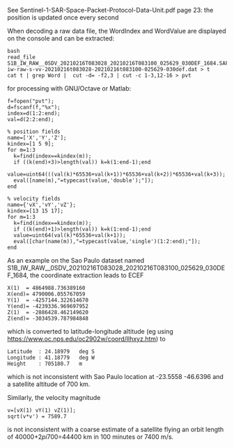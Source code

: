 See Sentinel-1-SAR-Space-Packet-Protocol-Data-Unit.pdf page 23: the position is
updated once every second

When decoding a raw data file, the WordIndex and WordValue are displayed on the
console and can be extracted:
```
bash
read_file S1B_IW_RAW__0SDV_20210216T083028_20210216T083100_025629_030DEF_1684.SAFE/s1b-iw-raw-s-vv-20210216t083028-20210216t083100-025629-030def.dat > t
cat t | grep Word |  cut -d= -f2,3 | cut -c 1-3,12-16 > pvt
```

for processing with GNU/Octave or Matlab:
```
f=fopen("pvt");
d=fscanf(f,"%x");
index=d(1:2:end);
val=d(2:2:end);

% position fields
name=['X','Y','Z'];
kindex=[1 5 9];
for m=1:3
  k=find(index==kindex(m));
  if ((k(end)+3)>length(val)) k=k(1:end-1);end
  value=uint64(((val(k)*65536+val(k+1))*65536+val(k+2))*65536+val(k+3));
  eval([name(m),"=typecast(value,'double');"]);
end

% velocity fields
name={'vX','vY','vZ'};
kindex=[13 15 17];
for m=1:3
  k=find(index==kindex(m));
  if ((k(end)+1)>length(val)) k=k(1:end-1);end
  value=uint64(val(k)*65536+val(k+1));
  eval([char(name(m)),"=typecast(value,'single')(1:2:end);"]);
end
```

As an example on the Sao Paulo dataset named S1B_IW_RAW__0SDV_20210216T083028_20210216T083100_025629_030DEF_1684,
the coordinate extraction leads to ECEF
```
X(1)  = 4864988.736389160
X(end)= 4790006.055767059
Y(1)  = -4257144.322614670
Y(end)= -4239336.969697952
Z(1)  = -2886428.462149620
Z(end)= -3034539.787984848
```
which is converted to latitude-longitude altitude (eg using https://www.oc.nps.edu/oc2902w/coord/llhxyz.htm) to
```
Latitude  : 24.18979   deg S
Longitude : 41.18779   deg W
Height    : 705180.7   m
```
which is not inconsistent with Sao Paulo location at -23.5558 -46.6396 and a satellite altitude of 700 km.

Similarly, the velocity magnitude
```
v=[vX(1) vY(1) vZ(1)];
sqrt(v*v') = 7589.7
```
is not inconsistent with a coarse estimate of a satellite flying an orbit length of 40000+2*pi*700=44400 km in 100 minutes or
7400 m/s.

